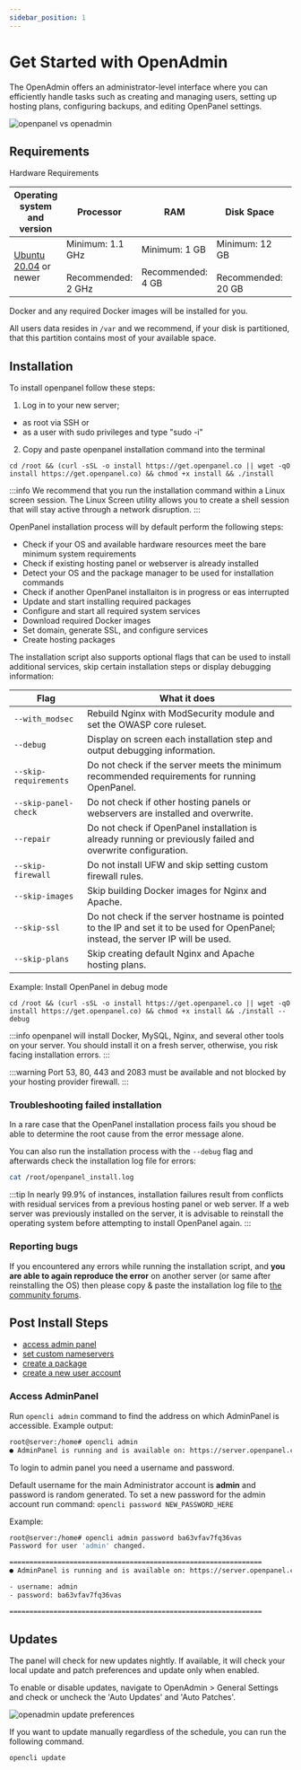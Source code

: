 ```yaml
---
sidebar_position: 1
---
```


# Get Started with OpenAdmin

The OpenAdmin offers an administrator-level interface where you can efficiently handle tasks such as creating and managing users, setting up hosting plans, configuring backups, and editing OpenPanel settings.

![openpanel vs openadmin](/img/admin/openadmin_vs_openpanel_what_is_the_difference.png)



## Requirements

Hardware Requirements

| Operating system and version | Processor                                 | RAM                                 | Disk Space                             | Architecture |
| ---------------------------- | -----------------------------------------| ----------------------------------- | -------------------------------------- | ------------ |
| [Ubuntu 20.04](https://releases.ubuntu.com/22.04/) or newer            | Minimum: 1.1 GHz<br></br>Recommended: 2 GHz    | Minimum: 1 GB<br></br>Recommended: 4 GB   | Minimum: 12 GB<br></br>Recommended: 20 GB   | 64-bit       |



Docker and any required Docker images will be installed for you.

All users data resides in `/var` and we recommend, if your disk is partitioned, that this partition contains most of your available space.

## Installation

To install openpanel follow these steps: 

1. Log in to your new server;
- as root via SSH or
- as a user with sudo privileges and type "sudo -i"
2. Copy and paste openpanel installation command into the terminal
```shell
cd /root && (curl -sSL -o install https://get.openpanel.co || wget -qO install https://get.openpanel.co) && chmod +x install && ./install
```

:::info
We recommend that you run the installation command within a Linux screen session. The Linux Screen utility allows you to create a shell session that will stay active through a network disruption.
:::

OpenPanel installation process will by default perform the following steps:
- Check if your OS and available hardware resources meet the bare minimum system requirements
- Check if existing hosting panel or webserver is already installed
- Detect your OS and the package manager to be used for installation commands
- Check if another OpenPanel installaiton is in progress or eas interrupted
- Update and start installing required packages
- Configure and start all required system services
- Download required Docker images
- Set domain, generate SSL, and configure services
- Create hosting packages

The installation script also supports optional flags that can be used to install additional services, skip certain installation steps or display debugging information:

| Flag                | What it does                                                                                                      |
|---------------------|-------------------------------------------------------------------------------------------------------------------|
| `--with_modsec`     | Rebuild Nginx with ModSecurity module and set the OWASP core ruleset.                                                   |
| `--debug`           | Display on screen each installation step and output debugging information.                                   |
| `--skip-requirements`| Do not check if the server meets the minimum recommended requirements for running OpenPanel.                          |
| `--skip-panel-check`| Do not check if other hosting panels or webservers are installed and overwrite.                                               |
| `--repair`          | Do not check if OpenPanel installation is already running or previously failed and overwrite configuration.                     |
| `--skip-firewall`   | Do not install UFW and skip setting custom firewall rules.                                                          |
| `--skip-images`     | Skip building Docker images for Nginx and Apache.                                                                   |
| `--skip-ssl`        | Do not check if the server hostname is pointed to the IP and set it to be used for OpenPanel; instead, the server IP will be used. |
| `--skip-plans`      | Skip creating default Nginx and Apache hosting plans.                                                                                   |

Example: Install OpenPanel in debug mode

```shell
cd /root && (curl -sSL -o install https://get.openpanel.co || wget -qO install https://get.openpanel.co) && chmod +x install && ./install --debug
```


:::info
openpanel will install Docker, MySQL, Nginx, and several other tools on your server. You should install it on a fresh server, otherwise, you risk facing installation errors.
:::

:::warning
Port 53, 80, 443 and 2083 must be available and not blocked by your hosting provider firewall.
:::

### Troubleshooting failed installation

In a rare case that the OpenPanel installation process fails you shoud be able to determine the root cause from the error message alone.

You can also run the installation process with the `--debug` flag and afterwards check the installation log file for errors:

```bash
cat /root/openpanel_install.log
```

:::tip
In nearly 99.9% of instances, installation failures result from conflicts with residual services from a previous hosting panel or web server. If a web server was previously installed on the server, it is advisable to reinstall the operating system before attempting to install OpenPanel again.
:::

### Reporting bugs

If you encountered any errors while running the installation script, and **you are able to again reproduce the error** on another server (or same after reinstalling the OS) then please copy & paste the installation log file to [the community forums](https://community.openpanel.co).


## Post Install Steps

- [access admin panel](/docs/admin/intro#access-adminpanel)
- [set custom nameservers](/docs/admin/intro#set-nameservers)
- [create a package](/docs/admin/plans/hosting_plans#create-a-plan)
- [create a new user account](/docs/admin/users/openpanel#create-users)

### Access AdminPanel

Run `opencli admin` command to find the address on which AdminPanel is accessible. Example output:

```bash
root@server:/home# opencli admin
● AdminPanel is running and is available on: https://server.openpanel.co:2087/
```

To login to admin panel you need a username and password.

Default username for the main Administrator account is **admin** and password is random generated. To set a new password for the admin account run command: `opencli password NEW_PASSWORD_HERE`

Example:
```bash
root@server:/home# opencli admin password ba63vfav7fq36vas
Password for user 'admin' changed.

===============================================================
● AdminPanel is running and is available on: https://server.openpanel.co:2087/

- username: admin
- password: ba63vfav7fq36vas

===============================================================
```

## Updates

The panel will check for new updates nightly. If available, it will check your local update and patch preferences and update only when enabled.

To enable or disable updates, navigate to OpenAdmin > General Settings and check or uncheck the 'Auto Updates' and 'Auto Patches'.

![openadmin update preferences](/img/admin/openadmin_set_update_preferences.png)

If you want to update manually regardless of the schedule, you can run the following command.

```shell
opencli update
```
